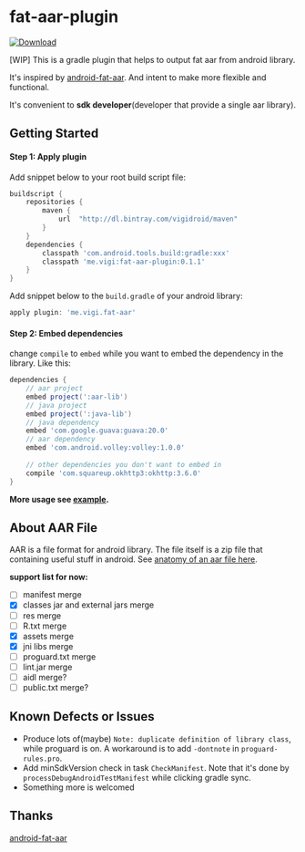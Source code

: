 # fat-aar-plugin

[ ![Download](https://api.bintray.com/packages/vigidroid/maven/fat-aar-plugin/images/download.svg) ](https://bintray.com/vigidroid/maven/fat-aar-plugin/_latestVersion)

[WIP] This is a gradle plugin that helps to output fat aar from android library.

It's inspired by [android-fat-aar](https://github.com/adwiv/android-fat-aar). And intent to make more flexible and functional.

It's convenient to **sdk developer**(developer that provide a single aar library).

## Getting Started

#### Step 1: Apply plugin

Add snippet below to your root build script file:

```gradle
buildscript {
    repositories {
        maven {
            url  "http://dl.bintray.com/vigidroid/maven"
        }
    }
    dependencies {
        classpath 'com.android.tools.build:gradle:xxx'
        classpath 'me.vigi:fat-aar-plugin:0.1.1'
    }
}
```

Add snippet below to the `build.gradle` of your android library:

```gradle
apply plugin: 'me.vigi.fat-aar'
```

#### Step 2: Embed dependencies

change `compile` to `embed` while you want to embed the dependency in the library. Like this:

```gradle
dependencies {
    // aar project
    embed project(':aar-lib')
    // java project
    embed project(':java-lib')
    // java dependency
    embed 'com.google.guava:guava:20.0'
    // aar dependency
    embed 'com.android.volley:volley:1.0.0'
  
    // other dependencies you don't want to embed in
    compile 'com.squareup.okhttp3:okhttp:3.6.0'
}
```

**More usage see [example](./example-android).**

## About AAR File

AAR is a file format for android library.
The file itself is a zip file that containing useful stuff in android.
See [anatomy of an aar file here](https://developer.android.com/studio/projects/android-library.html#aar-contents).

**support list for now:**

- [ ] manifest merge
- [x] classes jar and external jars merge
- [ ] res merge
- [ ] R.txt merge
- [x] assets merge
- [x] jni libs merge
- [ ] proguard.txt merge
- [ ] lint.jar merge
- [ ] aidl merge?
- [ ] public.txt merge?

## Known Defects or Issues

* Produce lots of(maybe) `Note: duplicate definition of library class`, while proguard is on. A workaround is to add `-dontnote` in `proguard-rules.pro`.
* Add minSdkVersion check in task `CheckManifest`. Note that it's done by `processDebugAndroidTestManifest` while clicking gradle sync.
* Something more is welcomed

## Thanks
[android-fat-aar](https://github.com/adwiv/android-fat-aar)

